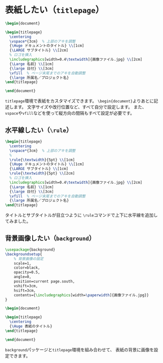 # 表紙したい（`titlepage`）

```latex
\begin{document}

\begin{titlepage}
  \centering
  \vspace*{3cm}  % 上部のアキを調整
  {\Huge ドキュメントのタイトル} \\[1cm]
  {\LARGE サブタイトル} \\[2cm]
  % ロゴを挿入
  \includegraphics[width=0.4\textwidth]{画像ファイル.jpg} \\[2cm]
  {\Large 名前} \\[1cm]
  {\large 日付} \\[3cm]
  \vfill  % ページ末尾までのアキを自動調整
  {\large 所属名／プロジェクト名}
\end{titlepage}

\end{document}
```

`titlepage`環境で表紙をカスタマイズできます。
`\begin{document}`よりあとに記述します。
文字サイズや改行位置など、すべて自分で設定します。
また、`vspace`や`vfill`などを使って縦方向の間隔もすべて設定が必要です。

## 水平線したい（`\rule`）

```latex
\begin{titlepage}
  \centering
  \vspace*{3cm}  % 上部のアキを調整
  %
  \rule{\textwidth}{5pt} \\[1cm]
  {\Huge ドキュメントのタイトル} \\[1cm]
  {\LARGE サブタイトル} \\[1cm]
  \rule{\textwidth}{5pt} \\[2cm]
  % ロゴを挿入
  \includegraphics[width=0.4\textwidth]{画像ファイル.jpg} \\[2cm]
  {\Large 名前} \\[1cm]
  {\large 日付} \\[3cm]
  \vfill  % ページ末尾までのアキを自動調整
  {\large 所属名／プロジェクト名}
\end{titlepage}
```

タイトルとサブタイトルが目立つように
`\rule`コマンドで上下に水平線を追加してみました。

## 背景画像したい（`background`）

```latex
\usepackage{background}
\backgroundsetup{
    % 背景画像の設定
    scale=1,
    color=black,
    opacity=0.5,
    angle=0,
    position=current page.south,
    vshift=3cm,
    hsift=3cm,
    contents={\includegraphics[width=\paperwidth]{画像ファイル.jpg}}
}

\begin{document}

\begin{titlepage}
  \centering
  {\Huge 表紙のタイトル}
\end{titlepage}

\end{document}
```

`background`パッケージと`titlepage`環境を組み合わせて、
表紙の背景に画像を設定できます。
